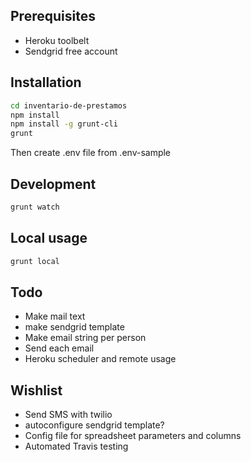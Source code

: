 Prerequisites
--

* Heroku toolbelt
* Sendgrid free account

Installation
--

```bash
cd inventario-de-prestamos
npm install
npm install -g grunt-cli
grunt
```

Then create .env file from .env-sample

Development
--

```bash
grunt watch
```

Local usage
--

```bash
grunt local
```

Todo
--

* Make mail text
* make sendgrid template
* Make email string per person
* Send each email
* Heroku scheduler and remote usage

Wishlist
--

* Send SMS with twilio
* autoconfigure sendgrid template?
* Config file for spreadsheet parameters and columns
* Automated Travis testing